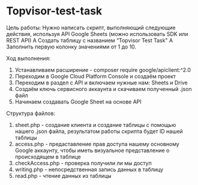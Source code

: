 # Topvisor-test-task

Цель работы:
Нужно написать скрипт, выполняющий следующие действия, используя API
Google Sheets (можно использовать SDK или REST API)
A Создать таблицу с названием “Topvisor Test Task"
A Заполнить первую колонку значениями от 1 до 10.

Ход выполнения:
1. Устанавливаем расширение - composer require google/apiclient:^2.0
2. Переходим в Google Cloud Platform Console и создаём проект
3. Переходим в раздел с API и включаем нужные нам: Sheets и Drive
4. Создаём ключь сервисного аккаунта и скачиваем полученный .json файл
5. Начинаем создавать Google Sheet на основе API

Структура файлов:
1. sheet.php - создание клиента и создание таблицы с помощью нашего .json файла, результатом работы скрипта будет ID нашей таблицы
2. access.php - предаставление прав доступа нашему основному Google аккаунту, чтобы иметь визуальное представление о происходящем в таблице
3. checkAccess.php - проверка получили ли мы доступ
4. writing.php - непосредственная запись данных в таблицу
5. read.php - чтение данных из таблицы
